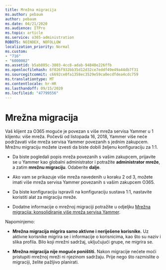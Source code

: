 ```yaml
---
title: Mrežna migracija
ms.author: pebaum
author: pebaum
ms.date: 04/21/2020
ms.audience: ITPro
ms.topic: article
ms.service: o365-administration
ROBOTS: NOINDEX, NOFOLLOW
localization_priority: Normal
ms.custom:
- "716"
- "6000002"
ms.assetid: b5ab885c-3803-4cc8-adab-94848e226ffb
ms.openlocfilehash: 6f026f932bb35d12d32ce7eddf49e49a44db7f31
ms.sourcegitcommit: c6692ce0fa1358ec3529e59ca0ecdfdea4cdc759
ms.translationtype: MT
ms.contentlocale: hr-HR
ms.lasthandoff: 09/15/2020
ms.locfileid: "47799556"
---
```

# <a name="network-migration"></a>Mrežna migracija

Vaš klijent za O365 moguće je povezan s više mreža servisa Yammer u 1 klijentu: više mreža. Počevši od listopada 16, 2018, Yammer više neće podržavati više mreža servisa Yammer povezanih s jednim zakupcem. Mrežnu migraciju možete izvesti da biste dobili željenu konfiguraciju za 1:1.
  
- Da biste pogledali popis mreža povezanih s vašim zakupcem, prijavite se u Yammer kao globalni administrator i potražite **administrator mreže**, a zatim **mrežnu migraciju**. Odaberite **dalje**.

- Ako vam se prikazuje više mreža navedenih u koraku 2 od 3, možete imati više mreža servisa Yammer povezanih s vašim zakupcem O365.

- Da biste konfiguraciju ispravili na konfiguraciju sustava 1:1, nastavite koristiti alat za migraciju mreže.

- Dodatne informacije o mrežnoj migraciji potražite u odjeljku [Mrežna migracija: konsolidiranje više mreža servisa Yammer](https://docs.microsoft.com/yammer/configure-your-yammer-network/consolidate-multiple-yammer-networks).

Napominjemo:
  
- **Mrežna migracija migrira samo aktivne i neriješene korisnike.** Uz aktivne korisnike migrira se i informacije o korisnicima, kao što su naziv i slika profila. Bilo koji mrežni sadržaj, uključujući grupe, ne migrira se.

- **Mrežna migracija nije moguće poništiti.** Nakon migracije nećete moći pristupiti mrežnoj mreži ni njezinom sadržaju. Prije nego što razmislite o migraciji, želite pažljivo planirati.
